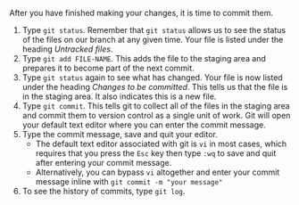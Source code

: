After you have finished making your changes, it is time to commit them.

1. Type `git status`. Remember that `git status` allows us to see the status of the files on our branch at any given time.
Your file is listed under the heading _Untracked files_.
1. Type `git add FILE-NAME`. This adds the file to the staging area and prepares it to become part of the next commit.
1. Type `git status` again to see what has changed. Your file is now listed under the heading _Changes to be committed_. This tells us that the file is in the staging area. It also indicates this is a new file.
1. Type `git commit`. This tells git to collect all of the files in the staging area and commit them to version control as a single unit of work. Git will open your default text editor where you can enter the commit message.
1. Type the commit message, save and quit your editor.
    - The default text editor associated with git is `vi` in most cases, which requires that you press the `Esc` key then type `:wq` to save and quit after entering your commit message.
    - Alternatively, you can bypass `vi` altogether and enter your commit message inline with `git commit -m "your message"`
1. To see the history of commits, type `git log`.
